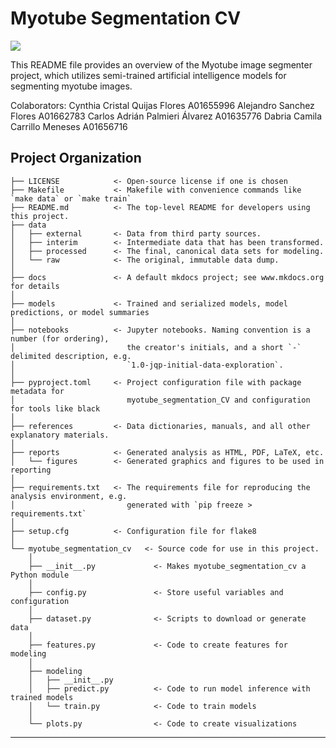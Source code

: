 # Myotube Segmentation CV

<a target="_blank" href="https://cookiecutter-data-science.drivendata.org">
    <img src="https://img.shields.io/badge/CCDS-Project%20template-328F97?logo=cookiecutter" />
</a>


This README file provides an overview of the Myotube image segmenter project, 
which utilizes semi-trained artificial intelligence models for segmenting myotube images. 

Colaborators:
Cynthia Cristal Quijas Flores A01655996 
Alejandro Sanchez Flores A01662783
Carlos Adrián Palmieri Álvarez A01635776
Dabria Camila Carrillo Meneses A01656716


## Project Organization

```
├── LICENSE            <- Open-source license if one is chosen
├── Makefile           <- Makefile with convenience commands like `make data` or `make train`
├── README.md          <- The top-level README for developers using this project.
├── data
│   ├── external       <- Data from third party sources.
│   ├── interim        <- Intermediate data that has been transformed.
│   ├── processed      <- The final, canonical data sets for modeling.
│   └── raw            <- The original, immutable data dump.
│
├── docs               <- A default mkdocs project; see www.mkdocs.org for details
│
├── models             <- Trained and serialized models, model predictions, or model summaries
│
├── notebooks          <- Jupyter notebooks. Naming convention is a number (for ordering),
│                         the creator's initials, and a short `-` delimited description, e.g.
│                         `1.0-jqp-initial-data-exploration`.
│
├── pyproject.toml     <- Project configuration file with package metadata for 
│                         myotube_segmentation_CV and configuration for tools like black
│
├── references         <- Data dictionaries, manuals, and all other explanatory materials.
│
├── reports            <- Generated analysis as HTML, PDF, LaTeX, etc.
│   └── figures        <- Generated graphics and figures to be used in reporting
│
├── requirements.txt   <- The requirements file for reproducing the analysis environment, e.g.
│                         generated with `pip freeze > requirements.txt`
│
├── setup.cfg          <- Configuration file for flake8
│
└── myotube_segmentation_cv   <- Source code for use in this project.
    │
    ├── __init__.py             <- Makes myotube_segmentation_cv a Python module
    │
    ├── config.py               <- Store useful variables and configuration
    │
    ├── dataset.py              <- Scripts to download or generate data
    │
    ├── features.py             <- Code to create features for modeling
    │
    ├── modeling                
    │   ├── __init__.py 
    │   ├── predict.py          <- Code to run model inference with trained models          
    │   └── train.py            <- Code to train models
    │
    └── plots.py                <- Code to create visualizations
```

--------

